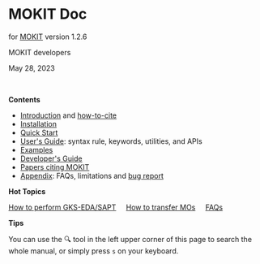 # MOKIT Doc

for [MOKIT](https://gitlab.com/jxzou/mokit) version 1.2.6

MOKIT developers

May 28, 2023

<br>

**Contents**

- [Introduction](./chap1_intro.md) and [how-to-cite](./chap1-2.md)
- [Installation](./chap2_install.md)
- [Quick Start](./chap3_quick.md)
- [User's Guide](./chap4_guide.md): syntax rule, keywords, utilities, and APIs
- [Examples](./chap5_example.md)
- [Developer's Guide](./chap6.md)
- [Papers citing MOKIT](./citing.md)
- [Appendix](./chap_appdx.md): FAQs, limitations and [bug report](./chap_appdx.md#a3-bug-report)

**Hot Topics**

[How to perform GKS-EDA/SAPT](./chap5-3.md) &nbsp;&nbsp;&nbsp; [How to transfer MOs](./chap4-5.md) &nbsp;&nbsp;&nbsp; [FAQs](./chap_appdx.md#a1-frequently-asked-questions-faq)

**Tips**

You can use the &#128269; tool in the left upper corner of this page to search the whole manual, or simply press `s` on your keyboard.

